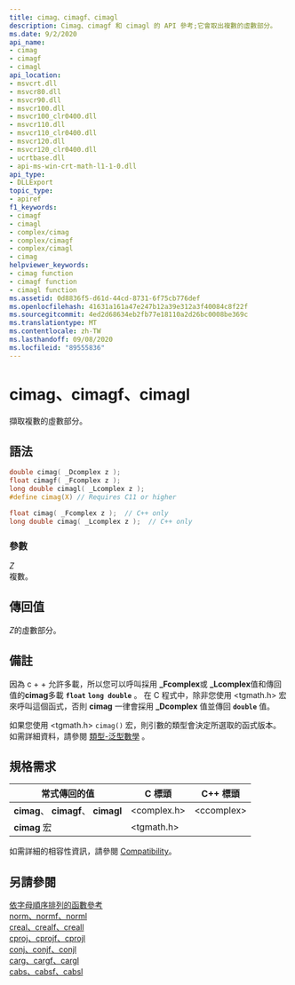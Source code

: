 ```yaml
---
title: cimag、cimagf、cimagl
description: Cimag、cimagf 和 cimagl 的 API 參考;它會取出複數的虛數部分。
ms.date: 9/2/2020
api_name:
- cimag
- cimagf
- cimagl
api_location:
- msvcrt.dll
- msvcr80.dll
- msvcr90.dll
- msvcr100.dll
- msvcr100_clr0400.dll
- msvcr110.dll
- msvcr110_clr0400.dll
- msvcr120.dll
- msvcr120_clr0400.dll
- ucrtbase.dll
- api-ms-win-crt-math-l1-1-0.dll
api_type:
- DLLExport
topic_type:
- apiref
f1_keywords:
- cimagf
- cimagl
- complex/cimag
- complex/cimagf
- complex/cimagl
- cimag
helpviewer_keywords:
- cimag function
- cimagf function
- cimagl function
ms.assetid: 0d8836f5-d61d-44cd-8731-6f75cb776def
ms.openlocfilehash: 41631a161a47e247b12a39e312a3f40084c8f22f
ms.sourcegitcommit: 4ed2d68634eb2fb77e18110a2d26bc0008be369c
ms.translationtype: MT
ms.contentlocale: zh-TW
ms.lasthandoff: 09/08/2020
ms.locfileid: "89555836"
---
```

# <a name="cimag-cimagf-cimagl"></a>cimag、cimagf、cimagl

擷取複數的虛數部分。

## <a name="syntax"></a>語法

```C
double cimag( _Dcomplex z );
float cimagf( _Fcomplex z );
long double cimagl( _Lcomplex z );
#define cimag(X) // Requires C11 or higher

float cimag( _Fcomplex z );  // C++ only
long double cimag( _Lcomplex z );  // C++ only
```

### <a name="parameters"></a>參數

*Z*\
複數。

## <a name="return-value"></a>傳回值

*Z*的虛數部分。

## <a name="remarks"></a>備註

因為 c + + 允許多載，所以您可以呼叫採用 **_Fcomplex**或 **_Lcomplex**值和傳回值的**cimag**多載 **`float`** **`long double`** 。 在 C 程式中，除非您使用 \<tgmath.h> 宏來呼叫這個函式，否則 **cimag** 一律會採用 **_Dcomplex** 值並傳回 **`double`** 值。

如果您使用 \<tgmath.h> `cimag()` 宏，則引數的類型會決定所選取的函式版本。 如需詳細資料，請參閱 [類型-泛型數學](../../c-runtime-library/tgmath.md) 。

## <a name="requirements"></a>規格需求

|常式傳回的值|C 標頭|C++ 標頭|
|-------------|--------------|------------------|
|**cimag**、 **cimagf**、 **cimagl**|\<complex.h>|\<ccomplex>|
|**cimag** 宏 | \<tgmath.h> ||

如需詳細的相容性資訊，請參閱 [Compatibility](../../c-runtime-library/compatibility.md)。

## <a name="see-also"></a>另請參閱

[依字母順序排列的函數參考](crt-alphabetical-function-reference.md)<br/>
[norm、normf、norml](norm-normf-norml1.md)<br/>
[creal、crealf、creall](creal-crealf-creall.md)<br/>
[cproj、cprojf、cprojl](cproj-cprojf-cprojl.md)<br/>
[conj、conjf、conjl](conj-conjf-conjl.md)<br/>
[carg、cargf、cargl](carg-cargf-cargl.md)<br/>
[cabs、cabsf、cabsl](cabs-cabsf-cabsl.md)<br/>
